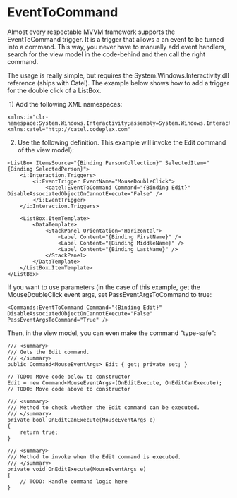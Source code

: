 # EventToCommand

Almost every respectable MVVM framework supports the EventToCommand trigger. It is a trigger that allows a an event to be turned into a command. This way, you never have to manually add event handlers, search for the view model in the code-behind and then call the right command.

The usage is really simple, but requires the System.Windows.Interactivity.dll reference (ships with Catel). The example below shows how to add a trigger for the double click of a ListBox.

 1) Add the following XML namespaces:

```
xmlns:i="clr-namespace:System.Windows.Interactivity;assembly=System.Windows.Interactivity"
xmlns:catel="http://catel.codeplex.com"
```

2) Use the following definition. This example will invoke the Edit command of the view model):

```
<ListBox ItemsSource="{Binding PersonCollection}" SelectedItem="{Binding SelectedPerson}">
    <i:Interaction.Triggers>
        <i:EventTrigger EventName="MouseDoubleClick">
            <catel:EventToCommand Command="{Binding Edit}" DisableAssociatedObjectOnCannotExecute="False" />
        </i:EventTrigger>
    </i:Interaction.Triggers>

    <ListBox.ItemTemplate>
        <DataTemplate>
            <StackPanel Orientation="Horizontal">
                <Label Content="{Binding FirstName}" />
                <Label Content="{Binding MiddleName}" />
                <Label Content="{Binding LastName}" />
            </StackPanel>
        </DataTemplate>
    </ListBox.ItemTemplate>
</ListBox>
```

If you want to use parameters (in the case of this example, get the MouseDoubleClick event args, set PassEventArgsToCommand to true:

```
<Commands:EventToCommand Command="{Binding Edit}" DisableAssociatedObjectOnCannotExecute="False" PassEventArgsToCommand="True" />
```

Then, in the view model, you can even make the command "type-safe":

```
/// <summary>
/// Gets the Edit command.
/// </summary>
public Command<MouseEventArgs> Edit { get; private set; }

// TODO: Move code below to constructor
Edit = new Command<MouseEventArgs>(OnEditExecute, OnEditCanExecute);
// TODO: Move code above to constructor

/// <summary>
/// Method to check whether the Edit command can be executed.
/// </summary>
private bool OnEditCanExecute(MouseEventArgs e)
{
    return true;
}

/// <summary>
/// Method to invoke when the Edit command is executed.
/// </summary>
private void OnEditExecute(MouseEventArgs e)
{
    // TODO: Handle command logic here
}
```
